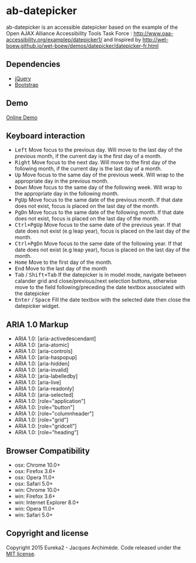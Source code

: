 # ab-datepicker 
ab-datepicker is an accessible datepicker based on the example of the Open AJAX Alliance Accessibility Tools Task Force : http://www.oaa-accessibility.org/examplep/datepicker1/
and Inspired by http://wet-boew.github.io/wet-boew/demos/datepicker/datepicker-fr.html

## Dependencies
* [jQuery](https://jquery.com/)
* [Bootstrap](http://getbootstrap.com/)

## Demo
[Online Demo](http://eureka2.github.io/ab-datepicker/)

## Keyboard interaction
* <kbd>Left</kbd> Move focus to the previous day. Will move to the last day of the previous month, if the current day is the first day of a month.
* <kbd>Right</kbd> Move focus to the next day. Will move to the first day of the following month, if the current day is the last day of a month.
* <kbd>Up</kbd> Move focus to the same day of the previous week. Will wrap to the appropriate day in the previous month.
* <kbd>Down</kbd> Move focus to the same day of the following week. Will wrap to the appropriate day in the following month.
* <kbd>PgUp</kbd> Move focus to the same date of the previous month. If that date does not exist, focus is placed on the last day of the month.
* <kbd>PgDn</kbd> Move focus to the same date of the following month. If that date does not exist, focus is placed on the last day of the month.
* <kbd>Ctrl+PgUp</kbd> Move focus to the same date of the previous year. If that date does not exist (e.g leap year), focus is placed on the last day of the month.
* <kbd>Ctrl+PgDn</kbd> Move focus to the same date of the following year. If that date does not exist (e.g leap year), focus is placed on the last day of the month.
* <kbd>Home</kbd> Move to the first day of the month.
* <kbd>End</kbd> Move to the last day of the month
* <kbd>Tab</kbd> / <kbd>Shift+Tab</kbd> If the datepicker is in model mode, navigate between calander grid and close/previous/next selection buttons, otherwise move to the field following/preceding the date textbox associated with the datepicker
* <kbd>Enter</kbd> / <kbd>Space</kbd> Fill the date textbox with the selected date then close the datepicker widget.

## ARIA 1.0 Markup
* ARIA 1.0: [aria-activedescendant]
* ARIA 1.0: [aria-atomic]
* ARIA 1.0: [aria-controls]
* ARIA 1.0: [aria-haspopup]
* ARIA 1.0: [aria-hidden]
* ARIA 1.0: [aria-invalid]
* ARIA 1.0: [aria-labelledby]
* ARIA 1.0: [aria-live]
* ARIA 1.0: [aria-readonly]
* ARIA 1.0: [aria-selected]
* ARIA 1.0: [role=&quot;application&quot;]
* ARIA 1.0: [role=&quot;button&quot;]
* ARIA 1.0: [role=&quot;columnheader&quot;]
* ARIA 1.0: [role=&quot;grid&quot;]
* ARIA 1.0: [role=&quot;gridcell&quot;]
* ARIA 1.0: [role=&quot;heading&quot;]

## Browser Compatibility
* osx: Chrome 10.0+
* osx: Firefox 3.6+
* osx: Opera 11.0+
* osx: Safari 5.0+
* win: Chrome 10.0+
* win: Firefox 3.6+
* win: Internet Explorer 8.0+
* win: Opera 11.0+
* win: Safari 5.0+


## Copyright and license

Copyright 2015 Eureka2 - Jacques Archimède. Code released under the [MIT license](https://github.com/eureka2/ab-datepicker/blob/master/LICENSE). 